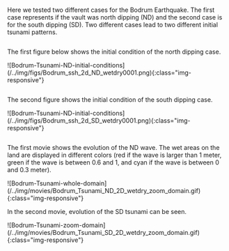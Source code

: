 

```python
```


<p>Here we tested two different cases for the Bodrum Earthquake. The first case represents 
if the vault was north dipping (ND) and the second case is for the south dipping (SD). 
Two different cases lead to two different initial tsunami patterns.</p> 



```python
```


<p>The first figure below shows the initial condition of the north dipping case. </p>
![Bodrum-Tsunami-ND-initial-conditions](/../img/figs/Bodrum_ssh_2d_ND_wetdry0001.png){:class="img-responsive"} 



```python
```


<p>The second figure shows the initial condition of the south dipping case. </p>
![Bodrum-Tsunami-ND-initial-conditions](/../img/figs/Bodrum_ssh_2d_SD_wetdry0001.png){:class="img-responsive"} 



```python
```


<p>The first movie shows the evolution of the ND wave. 
The wet areas on the land are displayed in different colors (red if the wave is larger than 
1 meter, green if the wave is between 0.6 and 1, and cyan if the wave is between 0 and 0.3 meter). </p>
![Bodrum-Tsunami-whole-domain](/../img/movies/Bodrum_Tsunami_ND_2D_wetdry_zoom_domain.gif){:class="img-responsive"} 
<p>In the second movie, evolution of the SD tsunami can be seen. </p>
![Bodrum-Tsunami-zoom-domain](/../img/movies/Bodrum_Tsunami_SD_2D_wetdry_zoom_domain.gif){:class="img-responsive"} 



```python
```
